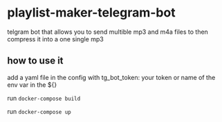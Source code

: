 # playlist-maker-telegram-bot
telgram bot that allows you to send multible mp3 and m4a files to then compress it into a one single mp3 

## how to use it
add a yaml file in the config with tg_bot_token: your token or name of the env var in the ${}

run 
`docker-compose build`

run
`docker-compose up`
